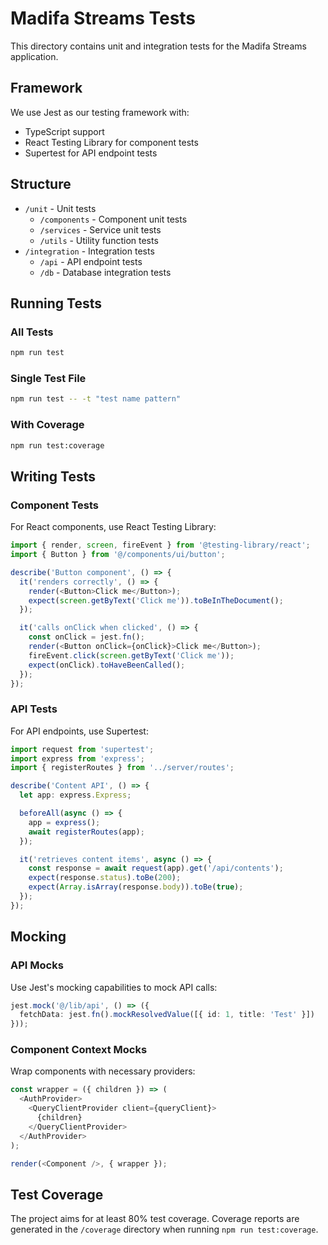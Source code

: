# Madifa Streams Tests

This directory contains unit and integration tests for the Madifa Streams application.

## Framework

We use Jest as our testing framework with:
- TypeScript support
- React Testing Library for component tests
- Supertest for API endpoint tests

## Structure

- `/unit` - Unit tests
  - `/components` - Component unit tests
  - `/services` - Service unit tests
  - `/utils` - Utility function tests
- `/integration` - Integration tests
  - `/api` - API endpoint tests
  - `/db` - Database integration tests

## Running Tests

### All Tests

```bash
npm run test
```

### Single Test File

```bash
npm run test -- -t "test name pattern"
```

### With Coverage

```bash
npm run test:coverage
```

## Writing Tests

### Component Tests

For React components, use React Testing Library:

```typescript
import { render, screen, fireEvent } from '@testing-library/react';
import { Button } from '@/components/ui/button';

describe('Button component', () => {
  it('renders correctly', () => {
    render(<Button>Click me</Button>);
    expect(screen.getByText('Click me')).toBeInTheDocument();
  });

  it('calls onClick when clicked', () => {
    const onClick = jest.fn();
    render(<Button onClick={onClick}>Click me</Button>);
    fireEvent.click(screen.getByText('Click me'));
    expect(onClick).toHaveBeenCalled();
  });
});
```

### API Tests

For API endpoints, use Supertest:

```typescript
import request from 'supertest';
import express from 'express';
import { registerRoutes } from '../server/routes';

describe('Content API', () => {
  let app: express.Express;

  beforeAll(async () => {
    app = express();
    await registerRoutes(app);
  });

  it('retrieves content items', async () => {
    const response = await request(app).get('/api/contents');
    expect(response.status).toBe(200);
    expect(Array.isArray(response.body)).toBe(true);
  });
});
```

## Mocking

### API Mocks

Use Jest's mocking capabilities to mock API calls:

```typescript
jest.mock('@/lib/api', () => ({
  fetchData: jest.fn().mockResolvedValue([{ id: 1, title: 'Test' }])
}));
```

### Component Context Mocks

Wrap components with necessary providers:

```typescript
const wrapper = ({ children }) => (
  <AuthProvider>
    <QueryClientProvider client={queryClient}>
      {children}
    </QueryClientProvider>
  </AuthProvider>
);

render(<Component />, { wrapper });
```

## Test Coverage

The project aims for at least 80% test coverage. Coverage reports are generated in the `/coverage` directory when running `npm run test:coverage`.